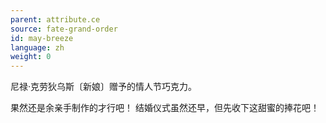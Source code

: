 ```yaml
---
parent: attribute.ce
source: fate-grand-order
id: may-breeze
language: zh
weight: 0
---
```


尼禄·克劳狄乌斯〔新娘〕赠予的情人节巧克力。

果然还是余亲手制作的才行吧！
结婚仪式虽然还早，但先收下这甜蜜的捧花吧！
